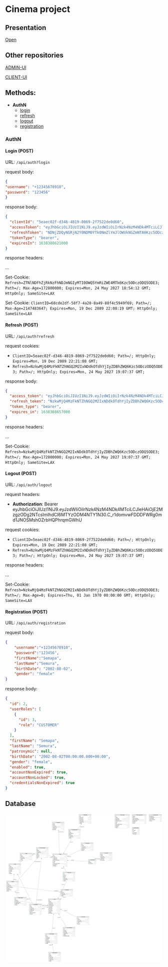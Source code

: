 # Cinema project

## Presentation
[Open](./pres.pdf)

## Other repositories

[ADMIN-UI](https://github.com/SeMurA823/cinema-ui-admin)

[CLIENT-UI](https://github.com/SeMurA823/cinema-ui)

## Methods:

- **AuthN**
    - [login](#login-post)
    - [refresh](#refresh-post)
    - [logout](#logout-post)
    - [registration](#registration-post)

### AuthN

#### Login (POST)

URL: ```/api/auth?login```

request body:

   ```json
{
  "username": "+12345678910",
  "password": "123456"
} 
   ```

response body:

```json
{
  "clientId": "5eaec02f-d346-4819-8069-2f7522de0d60",
  "accessToken": "eyJhbGciOiJIUzI1NiJ9.eyJzdWIiOiIrNzk4NzM4NDk4MTciLCJleHAiOjE2MzgzODg2MjEsImlhdCI6MTYzODM4NTYyMX0.EOeuOS028jUS2rBozX05Yx_axhzAX7RxoQO8Jk84pGw",
  "refreshToken": "NDNjZDQyNGRjN2Y0NDM0YTk0NmZlYmJlOWVkNGZmNTA6Kzc5ODczODQ5ODE3",
  "tokenType": "bearer",
  "expiresIn": 1638388621000
}
```

response headers:

...

Set-Cookie: ```Refresh=ZTNlNDFhZjRkNzFhNDJmNGIyMTI0OWQ5YmRiZWE4MTk6Kzc5ODczODQ5ODE3; Path=/; Max-Age=172800000; Expires=Mon, 24 May 2027 18:54:12 GMT; HttpOnly; SameSite=LAX```

Set-Cookie: ```ClientID=68cde2df-58f7-4a20-8a49-88f4c5949f69; Path=/; Max-Age=2147483647; Expires=Mon, 19 Dec 2089 22:08:19 GMT; HttpOnly; SameSite=LAX```

#### Refresh (POST)

URL: ```/api/auth?refresh```

request cookies:

- ```ClientID=5eaec02f-d346-4819-8069-2f7522de0d60; Path=/; HttpOnly; Expires=Mon, 19 Dec 2089 22:21:08 GMT;```
- ```Refresh=NzkwMjQ4MzFkNTZhNGQ2M2IxNDdkOTdhYjIyZDBhZWQ6Kzc5ODczODQ5ODE3; Path=/; HttpOnly; Expires=Mon, 24 May 2027 19:07:37 GMT;```

response body:

```json
{
  "access_token": "eyJhbGciOiJIUzI1NiJ9.eyJzdWIiOiIrNzk4NzM4NDk4MTciLCJleHAiOjE2MzgzODg2NTcsImlhdCI6MTYzODM4NTY1N30.C_r1domvwFDDDFWRg0md1JNOSMshOZrbHQPhrqmGWhU",
  "refresh_token": "NzkwMjQ4MzFkNTZhNGQ2M2IxNDdkOTdhYjIyZDBhZWQ6Kzc5ODczODQ5ODE3",
  "token_type": "bearer",
  "expires_in": 1638388657000
}
```

response headers:

...

Set-Cookie: ```Refresh=NzkwMjQ4MzFkNTZhNGQ2M2IxNDdkOTdhYjIyZDBhZWQ6Kzc5ODczODQ5ODE3; Path=/; Max-Age=172800000; Expires=Mon, 24 May 2027 19:07:37 GMT; HttpOnly; SameSite=LAX```

#### Logout (POST)

URL: ```/api/auth/logout```

request headers:

- **Authorization**: Bearer
  eyJhbGciOiJIUzI1NiJ9.eyJzdWIiOiIrNzk4NzM4NDk4MTciLCJleHAiOjE2MzgzODg2NTcsImlhdCI6MTYzODM4NTY1N30.C_r1domvwFDDDFWRg0md1JNOSMshOZrbHQPhrqmGWhU

request cookies:

- ```ClientID=5eaec02f-d346-4819-8069-2f7522de0d60; Path=/; HttpOnly; Expires=Mon, 19 Dec 2089 22:21:08 GMT;```
- ```Refresh=NzkwMjQ4MzFkNTZhNGQ2M2IxNDdkOTdhYjIyZDBhZWQ6Kzc5ODczODQ5ODE3; Path=/; HttpOnly; Expires=Mon, 24 May 2027 19:07:37 GMT;```

response headers:

...

Set-Cookie: ```Refresh=NzkwMjQ4MzFkNTZhNGQ2M2IxNDdkOTdhYjIyZDBhZWQ6Kzc5ODczODQ5ODE3; Path=/; Max-Age=0; Expires=Thu, 01 Jan 1970 00:00:00 GMT; HttpOnly; SameSite=LAX```

#### Registration (POST)

URL: ```/api/auth/registration```

request body:

```json
{
    "username":"+12345678910",
    "password":"123456",
    "firstName":"Semapa",
    "lastName":"Semura",
    "birthDate": "2002-08-02",
    "gender": "female"
}
```

response body:

```json
{
  "id": 2,
  "userRoles": [
    {
      "id": 3,
      "role": "CUSTOMER"
    }
  ],
  "firstName": "Semapa",
  "lastName": "Semura",
  "patronymic": null,
  "birthDate": "2002-08-02T00:00:00.000+00:00",
  "gender": "female",
  "enabled": true,
  "accountNonExpired": true,
  "accountNonLocked": true,
  "credentialsNonExpired": true
}
```

## Database

![](./erd.png)
